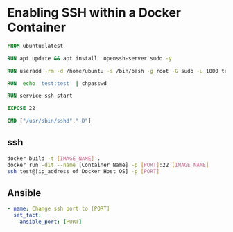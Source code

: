 # Enabling SSH within a Docker Container

```Dockerfile
FROM ubuntu:latest

RUN apt update && apt install  openssh-server sudo -y

RUN useradd -rm -d /home/ubuntu -s /bin/bash -g root -G sudo -u 1000 test 

RUN  echo 'test:test' | chpasswd

RUN service ssh start

EXPOSE 22

CMD ["/usr/sbin/sshd","-D"]
```
## ssh
```sh
docker build -t [IMAGE_NAME] .
docker run -dit --name [Container Name] -p [PORT]:22 [IMAGE_NAME]
ssh test@[ip_address of Docker Host OS] -p [PORT]

```
## Ansible
```yaml
- name: Change ssh port to [PORT]
  set_fact:
    ansible_port: [PORT]
```